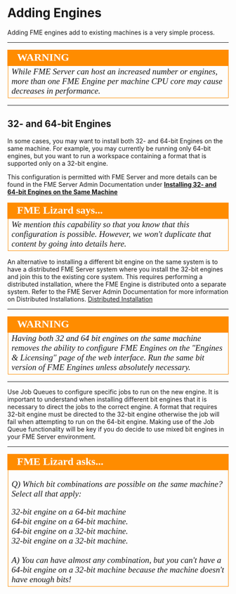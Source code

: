 # Adding Engines #

Adding FME engines add to existing machines is a very simple process.

---

<!--Warning Section-->

<table style="border-spacing: 0px">
<tr>
<td style="vertical-align:middle;background-color:darkorange;border: 2px solid darkorange">
<i class="fa fa-exclamation-triangle fa-lg fa-pull-left fa-fw" style="color:white;padding-right: 12px;vertical-align:text-top"></i>
<span style="color:white;font-size:x-large;font-weight: bold;font-family:serif">WARNING</span>
</td>
</tr>

<tr>
<td style="border: 1px solid darkorange">
<span style="font-family:serif; font-style:italic; font-size:larger">
While FME Server can  host an increased number or engines, more than one FME Engine per machine CPU core may cause decreases in performance.
</span>
</td>
</tr>
</table>

---

## 32- and 64-bit Engines ##

In some cases, you may want to install both 32- and 64-bit Engines on the same machine. For example, you may currently be running only 64-bit engines, but you want to run a workspace containing a format that is supported only on a 32-bit engine.

This configuration is permitted with FME Server and more details can be found in the FME Server Admin Documentation under **[Installing 32- and 64-bit Engines on the Same Machine](https://docs.safe.com/fme/2019.0/html/FME_Server_Documentation/AdminGuide/Install_32_and_64_Bit_Engines_On_Same_Machine.htm)**

<!--Person X Says Section-->

<table style="border-spacing: 0px">
<tr>
<td style="vertical-align:middle;background-color:darkorange;border: 2px solid darkorange">
<i class="fa fa-quote-left fa-lg fa-pull-left fa-fw" style="color:white;padding-right: 12px;vertical-align:text-top"></i>
<span style="color:white;font-size:x-large;font-weight: bold;font-family:serif">FME Lizard says...</span>
</td>
</tr>

<tr>
<td style="border: 1px solid darkorange">
<span style="font-family:serif; font-style:italic; font-size:larger">
We mention this capability so that you know that this configuration is possible. However, we won't duplicate that content by going into details here.
</span>
</td>
</tr>
</table>



An alternative to installing a different bit engine on the same system is to have a distributed FME Server system where you install the 32-bit engines and join this to the existing core system.  This requires performing a distributed installation, where the FME Engine is distributed onto a separate system.  Refer to the FME Server Admin Documentation for more information on Distributed Installations. [Distributed Installation](https://docs.safe.com/fme/2019.0/html/FME_Server_Documentation/AdminGuide/Distributed-Fault-Tolerant-Installation.htm)

---

<!--Warning Section-->

<table style="border-spacing: 0px">
<tr>
<td style="vertical-align:middle;background-color:darkorange;border: 2px solid darkorange">
<i class="fa fa-exclamation-triangle fa-lg fa-pull-left fa-fw" style="color:white;padding-right: 12px;vertical-align:text-top"></i>
<span style="color:white;font-size:x-large;font-weight: bold;font-family:serif">WARNING</span>
</td>
</tr>

<tr>
<td style="border: 1px solid darkorange">
<span style="font-family:serif; font-style:italic; font-size:larger">
Having both 32 and 64 bit engines on the same machine removes the ability to configure FME Engines on the "Engines & Licensing" page of the web interface. Run the same bit version of FME Engines unless absolutely necessary.
</span>
</td>
</tr>
</table>

---


Use Job Queues to configure specific jobs to run on the new engine.  It is important to understand when installing different bit engines that it is necessary to direct the jobs to the correct engine.  A format that requires 32-bit engine must be directed to the 32-bit engine otherwise the job will fail when attempting to run on the 64-bit engine.  Making use of the Job Queue functionality will be key if you do decide to use mixed bit engines in your FME Server environment.

---

<table style="border-spacing: 0px">
<tr>
<td style="vertical-align:middle;background-color:darkorange;border: 2px solid darkorange">
<i class="fa fa-quote-left fa-lg fa-pull-left fa-fw" style="color:white;padding-right: 12px;vertical-align:text-top"></i>
<span style="color:white;font-size:x-large;font-weight: bold;font-family:serif">FME Lizard asks...</span>
</td>
</tr>

<tr>
<td style="border: 1px solid darkorange">
<span style="font-family:serif; font-style:italic; font-size:larger">

<quiz name="">
  <question multiple>
    <p>
      Q) Which bit combinations are possible on the same machine? Select all that apply:
    </p>
    <answer correct>32-bit engine on a 64-bit machine</answer><br>
    <answer correct>64-bit engine on a 64-bit machine.</answer><br>
    <answer>64-bit engine on a 32-bit machine.</answer><br>
    <answer correct>32-bit engine on a 32-bit machine.</answer><br>
    <br><explanation>A) You can have almost any combination, but you can't have a 64-bit engine on a 32-bit machine because the machine doesn't have enough bits!</explanation>
  </question>
</quiz>
</tr>
</table>
